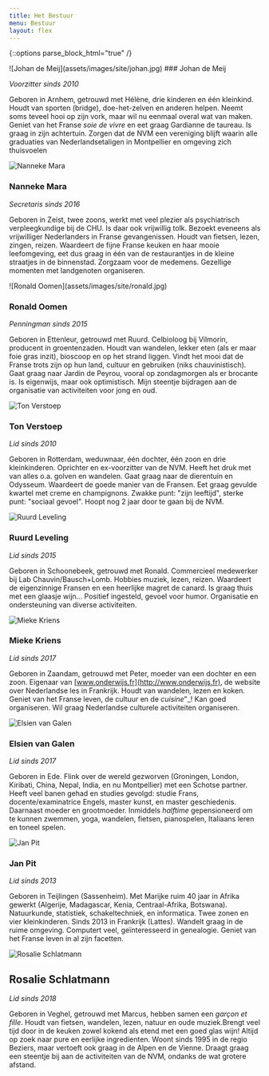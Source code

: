 ```yaml
---
title: Het Bestuur
menu: Bestuur
layout: flex
---
```


{::options parse_block_html="true" /}

<div class="bestuurslid">
![Johan de Meij](assets/images/site/johan.jpg)
### Johan de Meij

_Voorzitter sinds 2010_

Geboren in Arnhem, getrouwd met Hélène, drie kinderen en één kleinkind. Houdt van sporten (bridge), doe-het-zelven en anderen helpen. Neemt soms teveel hooi op zijn vork, maar wil nu eenmaal overal wat van maken. Geniet van het Franse _soie de vivre_ en eet graag Gardianne de taureau. Is graag in zijn achtertuin.
Zorgen dat de NVM een vereniging blijft waarin alle graduaties van Nederlandsetaligen in Montpellier en omgeving zich thuisvoelen

</div>
<div class="bestuurslid">

![Nanneke Mara](assets/images/site/nanne.jpg)

### Nanneke Mara

_Secretaris sinds 2016_

Geboren in Zeist, twee zoons, werkt met veel plezier als psychiatrisch verpleegkundige bij de CHU. Is daar ook vrijwillig tolk. Bezoekt eveneens als vrijwilliger Nederlanders in Franse gevangenissen. Houdt van fietsen, lezen, zingen, reizen. Waardeert de fijne Franse keuken en haar mooie leefomgeving, eet dus graag in één van de restaurantjes in de kleine straatjes in de binnenstad. Zorgzaam voor de medemens. Gezellige momenten met landgenoten organiseren.

</div>
<div class="bestuurslid">
![Ronald Oomen](assets/images/site/ronald.jpg)

### Ronald Oomen

_Penningman sinds 2015_

Geboren in Ettenleur, getrouwd met Ruurd. Celbioloog bij Vilmorin, producent in groentenzaden. Houdt van wandelen, lekker eten (als er maar foie gras inzit), bioscoop en op het strand liggen. Vindt het mooi dat de Franse trots zijn op hun land, cultuur en gebruiken (niks chauvinistisch). Gaat graag naar Jardin de Peyrou, vooral op zondagmorgen als er brocante is. Is eigenwijs, maar ook optimistisch. Mijn steentje bijdragen aan de organisatie van activiteiten voor jong en oud.

</div>
<div class="bestuurslid">

![Ton Verstoep](assets/images/site/ton.jpg)

### Ton Verstoep

_Lid sinds 2010_

Geboren in Rotterdam, weduwnaar, één dochter, één zoon en drie kleinkinderen. Oprichter en ex-voorzitter van de NVM. Heeft het druk met van alles o.a. golven en wandelen. Gaat graag naar de dierentuin en Odysseum. Waardeert de goede manier van de Fransen. Eet graag gevulde kwartel met creme en champignons. Zwakke punt: "zijn leeftijd", sterke punt: "sociaal gevoel". Hoopt nog 2 jaar door te gaan bij de NVM.

</div>
<div class="bestuurslid">

![Ruurd Leveling](assets/images/site/ruurd.jpg)

### Ruurd Leveling

_Lid sinds 2015_

Geboren in Schoonebeek, getrouwd met Ronald. Commercieel medewerker bij Lab Chauvin/Bausch+Lomb. Hobbies muziek, lezen, reizen. Waardeert de eigenzinnige Fransen en een heerlijke magret de canard. Is graag thuis met een glaasje wijn... Positief ingesteld, gevoel voor humor. Organisatie en ondersteuning van diverse activiteiten.

</div>
<div class="bestuurslid">

![Mieke Kriens](assets/images/site/mieke.jpg)

### Mieke Kriens

_Lid sinds 2017_

Geboren in Zaandam, getrouwd met Peter, moeder van een dochter en een zoon. Eigenaar van [www.onderwijs.fr](http://www.onderwijs.fr), de website over Nederlandse les in Frankrijk. Houdt van wandelen, lezen en koken. Geniet van het Franse leven, de cultuur en de _cuisine_"\_! Kan goed organiseren. Wil graag Nederlandse culturele activiteiten organiseren.

</div>
<div class="bestuurslid">

![Elsien van Galen](assets/images/site/elsien.jpg)

### Elsien van Galen

_Lid sinds 2017_

Geboren in Ede. Flink over de wereld gezworven (Groningen, London, Kiribati, China, Nepal, India, en nu Montpellier) met een Schotse partner. Heeft veel banen gehad en studies gevolgd: studie Frans, docente/examinatrice Engels, master kunst, en master geschiedenis. Daarnaast moeder en grootmoeder. Inmiddels _halftime_ gepensioneerd om te kunnen zwemmen, yoga, wandelen, fietsen, pianospelen, Italiaans leren en toneel spelen.

</div>
<div class="bestuurslid">

![Jan Pit](assets/images/site/jan.jpg)

### Jan Pit

_Lid sinds 2013_

Geboren in Teijlingen (Sassenheim). Met Marijke ruim 40 jaar in Afrika gewerkt (Algerije, Madagascar, Kenia, Centraal-Afrika, Botswana). Natuurkunde, statistiek, schakeltechniek, en informatica. Twee zonen en vier kleinkinderen. Sinds 2013 in Frankrijk (Lattes). Wandelt graag in de ruime omgeving. Computert veel, geïnteresseerd in genealogie. Geniet van het Franse leven in al zijn facetten.

</div>
<div class="bestuurslid">

![Rosalie Schlatmann](assets/images/site/rosalie.jpg)

## Rosalie Schlatmann

_Lid sinds 2018_

Geboren in Veghel, getrouwd met Marcus, hebben samen een _garçon et fille_. Houdt van fietsen, wandelen, lezen, natuur en oude muziek.Brengt veel tijd door in de keuken zowel kokend als etend met een goed glas wijn! Altijd op zoek naar pure en eerlijke ingredienten. Woont sinds 1995 in de regio Beziers, maar vertoeft ook graag in de Alpen en de Vienne. Draagt graag een steentje bij aan de activiteiten van de NVM, ondanks de wat grotere afstand.

</div>
